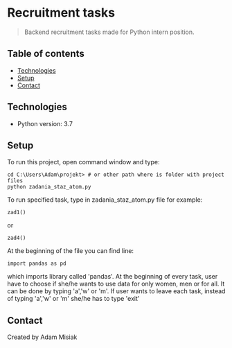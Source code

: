 # Recruitment tasks
>Backend recruitment tasks made for Python intern position.

## Table of contents
* [Technologies](#technologies)
* [Setup](#setup)
* [Contact](#contact)

## Technologies
* Python version: 3.7


## Setup
To run this project, open command window and type:

```
cd C:\Users\Adam\projekt> # or other path where is folder with project files
python zadania_staz_atom.py
```
To run specified task, type in zadania_staz_atom.py file for example:
```
zad1()
```
or
```
zad4()
```
At the beginning of the file you can find line:
```
import pandas as pd
```
which imports library called 'pandas'.
At the beginning of every task, user have to choose if she/he wants to use data for only women, men or for all. It can be done by typing 'a','w' or 'm'. If user wants to leave each task, instead of typing 'a','w' or 'm' she/he has to type 'exit'
## Contact
Created by Adam Misiak
